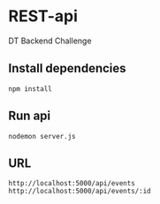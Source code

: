 # REST-api
DT Backend Challenge

## Install dependencies
```
npm install
```

## Run api
```
nodemon server.js
```

## URL
```
http://localhost:5000/api/events
http://localhost:5000/api/events/:id
```
